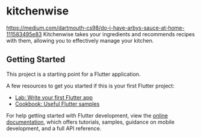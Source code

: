 # kitchenwise
https://medium.com/dartmouth-cs98/do-i-have-arbys-sauce-at-home-111583495e83
Kitchenwise takes your ingredients and recommends recipes with them, allowing you to effectively manage your kitchen.

## Getting Started

This project is a starting point for a Flutter application.

A few resources to get you started if this is your first Flutter project:

- [Lab: Write your first Flutter app](https://docs.flutter.dev/get-started/codelab)
- [Cookbook: Useful Flutter samples](https://docs.flutter.dev/cookbook)

For help getting started with Flutter development, view the
[online documentation](https://docs.flutter.dev/), which offers tutorials,
samples, guidance on mobile development, and a full API reference.
